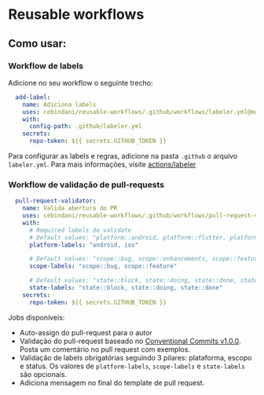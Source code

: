 # Reusable workflows

## Como usar:

### Workflow de labels

Adicione no seu workflow o seguinte trecho:

```yaml
  add-label:
    name: Adiciona labels
    uses: cebindani/reusable-workflows/.github/workflows/labeler.yml@main
    with:
      config-path: .github/labeler.yml
    secrets:
      repo-token: ${{ secrets.GITHUB_TOKEN }}
```

Para configurar as labels e regras, adicione na pasta `.github` o arquivo `labeler.yml`. Para mais informações, visite [actions/labeler](https://github.com/actions/labeler)

### Workflow de validação de pull-requests

```yaml
  pull-request-validator:
    name: Valida abertura do PR
    uses: cebindani/reusable-workflows/.github/workflows/pull-request-validator.yml@develop
    with:
      # Required labels do validate
      # Default values: "platform::android, platform::flutter, platform::iOS"
      platform-labels: "android, ios"

      # Default values: "scope::bug, scope::enhancements, scope::feature, scope::project, scope::question"
      scope-labels: "scope::bug, scope::feature"

      # Default values: "state::block, state::doing, state::done, state::ready_to_close, state::refining, state::review"
      state-labels: "state::block, state::doing, state::done"
    secrets:
      repo-token: ${{ secrets.GITHUB_TOKEN }}
```

Jobs disponíveis:
* Auto-assign do pull-request para o autor
* Validação do pull-request baseado no [Conventional Commits v1.0.0](https://www.conventionalcommits.org/en/v1.0.0/). Posta um comentário no pull request com exemplos.
* Validação de labels obrigatórias seguindo 3 pilares: plataforma, escopo e status. Os valores de `platform-labels`, `scope-labels` e `state-labels` são opcionais.
* Adiciona mensagem no final do template de pull request.

